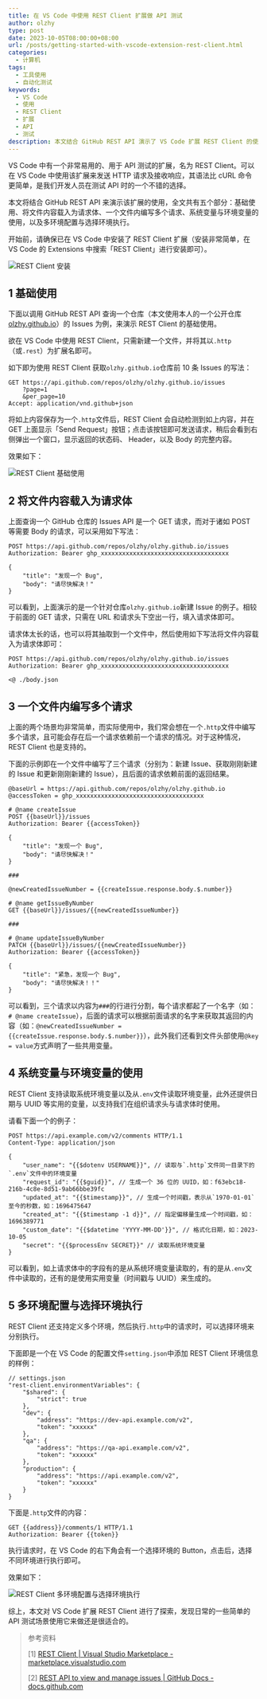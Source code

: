 ```yaml
---
title: 在 VS Code 中使用 REST Client 扩展做 API 测试
author: olzhy
type: post
date: 2023-10-05T08:00:00+08:00
url: /posts/getting-started-with-vscode-extension-rest-client.html
categories:
  - 计算机
tags:
  - 工具使用
  - 自动化测试
keywords:
  - VS Code
  - 使用
  - REST Client
  - 扩展
  - API
  - 测试
description: 本文结合 GitHub REST API 演示了 VS Code 扩展 REST Client 的使用，全文共有五个部分：基础使用、将文件内容载入为请求体、一个文件内编写多个请求、系统变量与环境变量的使用，以及多环境配置与选择环境执行。
---
```


VS Code 中有一个非常易用的、用于 API 测试的扩展，名为 REST Client。可以在 VS Code 中使用该扩展来发送 HTTP 请求及接收响应，其语法比 cURL 命令更简单，是我们开发人员在测试 API 时的一个不错的选择。

本文将结合 GitHub REST API 来演示该扩展的使用，全文共有五个部分：基础使用、将文件内容载入为请求体、一个文件内编写多个请求、系统变量与环境变量的使用，以及多环境配置与选择环境执行。

开始前，请确保已在 VS Code 中安装了 REST Client 扩展（安装非常简单，在 VS Code 的 Extensions 中搜索「REST Client」进行安装即可）。

![REST Client 安装](https://olzhy.github.io/static/images/uploads/2023/10/vscode-extension-rest-client-installation.png#center)

## 1 基础使用

下面以调用 GitHub REST API 查询一个仓库（本文使用本人的一个公开仓库 [olzhy.github.io](https://github.com/olzhy/olzhy.github.io)）的 Issues 为例，来演示 REST Client 的基础使用。

欲在 VS Code 中使用 REST Client，只需新建一个文件，并将其以`.http`（或`.rest`）为扩展名即可。

如下即为使用 REST Client 获取`olzhy.github.io`仓库前 10 条 Issues 的写法：

```text
GET https://api.github.com/repos/olzhy/olzhy.github.io/issues
    ?page=1
    &per_page=10
Accept: application/vnd.github+json
```

将如上内容保存为一个`.http`文件后，REST Client 会自动检测到如上内容，并在 GET 上面显示「Send Request」按钮；点击该按钮即可发送请求，稍后会看到右侧弹出一个窗口，显示返回的状态码、 Header，以及 Body 的完整内容。

效果如下：

![REST Client 基础使用](https://olzhy.github.io/static/images/uploads/2023/10/vscode-extension-rest-client-basic-usage.png#center)

## 2 将文件内容载入为请求体

上面查询一个 GitHub 仓库的 Issues API 是一个 GET 请求，而对于诸如 POST 等需要 Body 的请求，可以采用如下写法：

```text
POST https://api.github.com/repos/olzhy/olzhy.github.io/issues
Authorization: Bearer ghp_xxxxxxxxxxxxxxxxxxxxxxxxxxxxxxxxxxxx

{
    "title": "发现一个 Bug",
    "body": "请尽快解决！"
}
```

可以看到，上面演示的是一个针对仓库`olzhy.github.io`新建 Issue 的例子。相较于前面的 GET 请求，只需在 URL 和请求头下空出一行，填入请求体即可。

请求体太长的话，也可以将其抽取到一个文件中，然后使用如下写法将文件内容载入为请求体即可：

```text
POST https://api.github.com/repos/olzhy/olzhy.github.io/issues
Authorization: Bearer ghp_xxxxxxxxxxxxxxxxxxxxxxxxxxxxxxxxxxxx

<@ ./body.json
```

## 3 一个文件内编写多个请求

上面的两个场景均非常简单，而实际使用中，我们常会想在一个`.http`文件中编写多个请求，且可能会存在后一个请求依赖前一个请求的情况。对于这种情况，REST Client 也是支持的。

下面的示例即在一个文件中编写了三个请求（分别为：新建 Issue、获取刚刚新建的 Issue 和更新刚刚新建的 Issue），且后面的请求依赖前面的返回结果。

```text
@baseUrl = https://api.github.com/repos/olzhy/olzhy.github.io
@accessToken = ghp_xxxxxxxxxxxxxxxxxxxxxxxxxxxxxxxxxxxx

# @name createIssue
POST {{baseUrl}}/issues
Authorization: Bearer {{accessToken}}

{
    "title": "发现一个 Bug",
    "body": "请尽快解决！"
}

###

@newCreatedIssueNumber = {{createIssue.response.body.$.number}}

# @name getIssueByNumber
GET {{baseUrl}}/issues/{{newCreatedIssueNumber}}

###

# @name updateIssueByNumber
PATCH {{baseUrl}}/issues/{{newCreatedIssueNumber}}
Authorization: Bearer {{accessToken}}

{
    "title": "紧急，发现一个 Bug",
    "body": "请尽快解决！！"
}
```

可以看到，三个请求以内容为`###`的行进行分割，每个请求都起了一个名字（如：`# @name createIssue`），后面的请求可以根据前面请求的名字来获取其返回的内容（如：`@newCreatedIssueNumber = {{createIssue.response.body.$.number}}`），此外我们还看到文件头部使用`@key = value`方式声明了一些共用变量。

## 4 系统变量与环境变量的使用

REST Client 支持读取系统环境变量以及从`.env`文件读取环境变量，此外还提供日期与 UUID 等实用的变量，以支持我们在组织请求头与请求体时使用。

请看下面一个的例子：

```text
POST https://api.example.com/v2/comments HTTP/1.1
Content-Type: application/json

{
    "user_name": "{{$dotenv USERNAME}}", // 读取与`.http`文件同一目录下的`.env`文件中的环境变量
    "request_id": "{{$guid}}", // 生成一个 36 位的 UUID，如：f63ebc18-216b-4c8e-8d51-9ab66bbe39fc
    "updated_at": "{{$timestamp}}", // 生成一个时间戳，表示从`1970-01-01`至今的秒数，如：1696475647
    "created_at": "{{$timestamp -1 d}}", // 指定偏移量生成一个时间戳，如：1696389771
    "custom_date": "{{$datetime 'YYYY-MM-DD'}}", // 格式化日期，如：2023-10-05
    "secret": "{{$processEnv SECRET}}" // 读取系统环境变量
}
```

可以看到，如上请求体中的字段有的是从系统环境变量读取的，有的是从`.env`文件中读取的，还有的是使用实用变量（时间戳与 UUID）来生成的。

## 5 多环境配置与选择环境执行

REST Client 还支持定义多个环境，然后执行`.http`中的请求时，可以选择环境来分别执行。

下面即是一个在 VS Code 的配置文件`setting.json`中添加 REST Client 环境信息的样例：

```text
// settings.json
"rest-client.environmentVariables": {
    "$shared": {
        "strict": true
    },
    "dev": {
        "address": "https://dev-api.example.com/v2",
        "token": "xxxxxx"
    },
    "qa": {
        "address": "https://qa-api.example.com/v2",
        "token": "xxxxxx"
    },
    "production": {
        "address": "https://api.example.com/v2",
        "token": "xxxxxx"
    }
}
```

下面是`.http`文件的内容：

```text
GET {{address}}/comments/1 HTTP/1.1
Authorization: Bearer {{token}}
```

执行请求时，在 VS Code 的右下角会有一个选择环境的 Button，点击后，选择不同环境进行执行即可。

效果如下：

![REST Client 多环境配置与选择环境执行](https://olzhy.github.io/static/images/uploads/2023/10/vscode-extension-rest-client-multiple-environments.png#center)

综上，本文对 VS Code 扩展 REST Client 进行了探索，发现日常的一些简单的 API 测试场景使用它来做还是很适合的。

> 参考资料
>
> [1] [REST Client | Visual Studio Marketplace - marketplace.visualstudio.com](https://marketplace.visualstudio.com/items?itemName=humao.rest-client)
>
> [2] [REST API to view and manage issues | GitHub Docs - docs.github.com](https://docs.github.com/en/rest/issues?apiVersion=2022-11-28)
